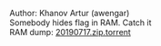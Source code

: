 Author: Khanov Artur (awengar)<br>
Somebody hides flag in RAM. Catch it<br>
RAM dump: <a href="https://cybrics.net/files/20190717.zip.torrent">20190717.zip.torrent</a>